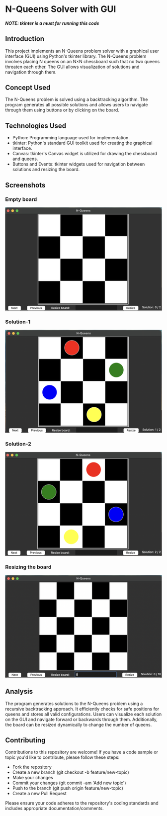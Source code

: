 # N-Queens Solver with GUI

##### NOTE: tkinter is a must for running this code

## Introduction
This project implements an N-Queens problem solver with a graphical user interface (GUI) using Python's tkinter library. The N-Queens problem involves placing N queens on an N×N chessboard such that no two queens threaten each other. The GUI allows visualization of solutions and navigation through them.

## Concept Used
The N-Queens problem is solved using a backtracking algorithm. The program generates all possible solutions and allows users to navigate through them using buttons or by clicking on the board.

## Technologies Used
- Python: Programming language used for implementation.
- tkinter: Python's standard GUI toolkit used for creating the graphical interface.
- Canvas: tkinter's Canvas widget is utilized for drawing the chessboard and queens.
- Buttons and Events: tkinter widgets used for navigation between solutions and resizing the board.

## Screenshots
### Empty board
<img src="/images/Empty-Board.png" width="600">

### Solution-1
<img src="/images/Solution-1.png" width="600">

### Solution-2
<img src="/images/solution-2.png" width="600">

### Resizing the board
<img src="/images/resize.png" width="600">



## Analysis
The program generates solutions to the N-Queens problem using a recursive backtracking approach. It efficiently checks for safe positions for queens and stores all valid configurations. Users can visualize each solution on the GUI and navigate forward or backwards through them. Additionally, the board can be resized dynamically to change the number of queens.

## Contributing
Contributions to this repository are welcome! If you have a code sample or topic you'd like to contribute, please follow these steps:

- Fork the repository
- Create a new branch (git checkout -b feature/new-topic)
- Make your changes
- Commit your changes (git commit -am 'Add new topic')
- Push to the branch (git push origin feature/new-topic)
- Create a new Pull Request

Please ensure your code adheres to the repository's coding standards and includes appropriate documentation/comments.
